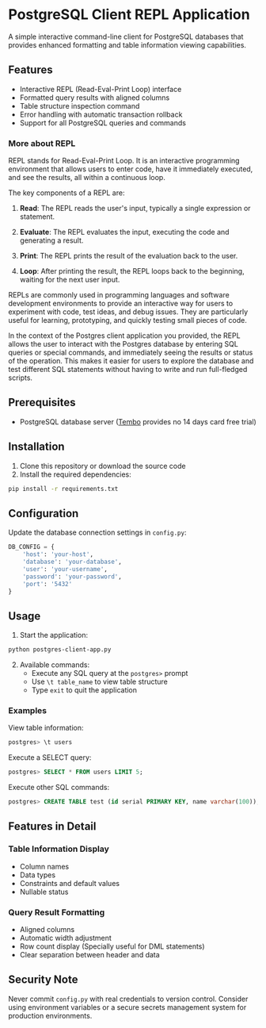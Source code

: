 # PostgreSQL Client REPL Application

A simple interactive command-line client for PostgreSQL databases that provides enhanced formatting and table information viewing capabilities.

## Features

- Interactive REPL (Read-Eval-Print Loop) interface
- Formatted query results with aligned columns
- Table structure inspection command
- Error handling with automatic transaction rollback
- Support for all PostgreSQL queries and commands

### More about REPL

REPL stands for Read-Eval-Print Loop. It is an interactive programming environment that allows users to enter code, have it immediately executed, and see the results, all within a continuous loop.

The key components of a REPL are:

1. **Read**: The REPL reads the user's input, typically a single expression or statement.

2. **Evaluate**: The REPL evaluates the input, executing the code and generating a result.

3. **Print**: The REPL prints the result of the evaluation back to the user.

4. **Loop**: After printing the result, the REPL loops back to the beginning, waiting for the next user input.

REPLs are commonly used in programming languages and software development environments to provide an interactive way for users to experiment with code, test ideas, and debug issues. They are particularly useful for learning, prototyping, and quickly testing small pieces of code.

In the context of the Postgres client application you provided, the REPL allows the user to interact with the Postgres database by entering SQL queries or special commands, and immediately seeing the results or status of the operation. This makes it easier for users to explore the database and test different SQL statements without having to write and run full-fledged scripts.

## Prerequisites

- PostgreSQL database server ([Tembo](https://tembo.io/) provides no 14 days card free trial)

## Installation

1. Clone this repository or download the source code
2. Install the required dependencies:

```bash
pip install -r requirements.txt
```

## Configuration

Update the database connection settings in `config.py`:

```python
DB_CONFIG = {
    'host': 'your-host',
    'database': 'your-database',
    'user': 'your-username',
    'password': 'your-password',
    'port': '5432'
}
```

## Usage

1. Start the application:

```bash
python postgres-client-app.py
```

2. Available commands:
   - Execute any SQL query at the `postgres>` prompt
   - Use `\t table_name` to view table structure
   - Type `exit` to quit the application

### Examples

View table information:
```sql
postgres> \t users
```

Execute a SELECT query:
```sql
postgres> SELECT * FROM users LIMIT 5;
```

Execute other SQL commands:
```sql
postgres> CREATE TABLE test (id serial PRIMARY KEY, name varchar(100));
```

## Features in Detail

### Table Information Display
- Column names
- Data types
- Constraints and default values
- Nullable status

### Query Result Formatting
- Aligned columns
- Automatic width adjustment
- Row count display (Specially useful for DML statements)
- Clear separation between header and data

## Security Note

Never commit `config.py` with real credentials to version control. Consider using environment variables or a secure secrets management system for production environments.